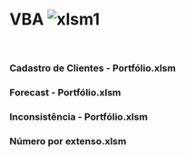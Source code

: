 
# VBA ![xlsm1](https://github.com/eusabrina/VBA/assets/67608949/bb644bcd-dd1d-48d4-bf64-dc660e2905ef)  
<br>

### Cadastro de Clientes - Portfólio.xlsm

### Forecast - Portfólio.xlsm

### Inconsistência - Portfólio.xlsm

### Número por extenso.xlsm



<!--

Dashboard de Vendas
Esse Dashboard foi realizado como exercício do curso da Data Science Academy (Power BI para Data Science 2.0).

As perguntas para elaborar o relatório foram:

Qual dos fabricantes dos produtos vendidos, apresenta melhor desempenho nas vendas?

Qual o total de vendas por estado e por categoria? Use um mapa.

Qual o total de vendas por segmento?

Qual segmento tem maior influência no valor médio de venda?

Antes de responder a essas perguntas, é necessário que façamos o upload do arquivo em excel (.xlsx) disponível nesta pasta. Em seguida, foi realizado um tratamento nos dados (remoção de duplicatas) e criação da Star Schema para montar o esquema de relacionamentos, importante etapa para o Power BI conseguir relacionar os dados de diferentes tabelas.

A partir daí podemos responder às perguntas. Acesse o arquivo em PDF para visualizar a Dashboard completa, com todos os visuais.

E abaixo está a representação do esquema de relacionamentos.
